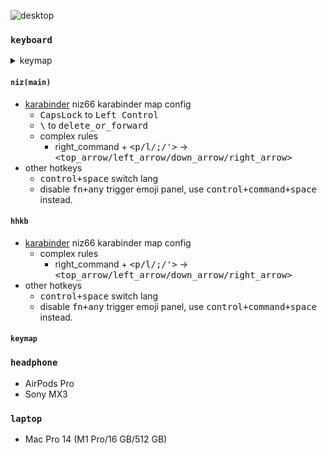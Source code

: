 ![desktop](https://realme-ten.vercel.app/api/v1/banner?colorA=1e3a8a&colorB=1d4ed8&textColor=60a5fa&title=Workspace&subtitle=HAPPY%20HACKING&desc=my%20desktop%20workspace)

### `keyboard`

<details>
<summary>keymap</summary>
<p>

- <kbd>contorl+h</kbd> - del char before cursor
- <kbd>control+k</kbd> - del remain words after cusor
- <kbd>control+u</kbd> - (working on terminal) clear input
- <kbd>control+a/e/f/b/p/n</kbd> - move cusor `ahead/end/forward/backward/prev/next`, `a/e` is useful. `f/b` with <kbd>option</kbd>, move cursor word by word is optional.
- <kbd>fn+command+up/down</kbd> - move cusor to top/bottom of file
- <kbd>control+command+space</kbd> - emoji panel

</p>
</details>

#### `niz(main)`

- [karabinder](/keyboard/niz-karabinder-rules.json) niz66 karabinder map config
  - <kbd>CapsLock</kbd> to <kbd>Left Control</kbd>
  - <kbd>\\</kbd> to <kbd>delete_or_forward</kbd>
  - complex rules
    - right_command + <kbd><p/l/;/'></kbd> -> <kbd><top_arrow/left_arrow/down_arrow/right_arrow></kbd>
- other hotkeys
  - <kbd>control+space</kbd> switch lang
  - disable <kbd>fn+any</kbd> trigger emoji panel, use <kbd>control+command+space</kbd> instead.

#### `hhkb`

- [karabinder](/keyboard/hhkb-karabinder-rules.json) niz66 karabinder map config
  - complex rules
    - right_command + <kbd><p/l/;/'></kbd> -> <kbd><top_arrow/left_arrow/down_arrow/right_arrow></kbd>
- other hotkeys
  - <kbd>control+space</kbd> switch lang
  - disable <kbd>fn+any</kbd> trigger emoji panel, use <kbd>control+command+space</kbd> instead.

#### `keymap`

### `headphone`

- AirPods Pro
- Sony MX3

### `laptop`

- Mac Pro 14 (M1 Pro/16 GB/512 GB)
